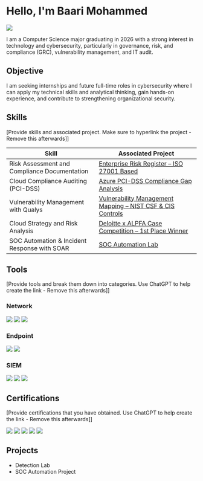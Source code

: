 # Hello, I'm Baari Mohammed
<a href="https://www.linkedin.com/in/baari-m-a33779203/"><img src="https://img.shields.io/badge/-LinkedIn-0072b1?&style=for-the-badge&logo=linkedin&logoColor=white" /></a>

I am a Computer Science major graduating in 2026 with a strong interest in technology and cybersecurity, particularly in governance, risk, and compliance (GRC), vulnerability management, and IT audit.

## Objective
I am seeking internships and future full-time roles in cybersecurity where I can apply my technical skills and analytical thinking, gain hands-on experience, and contribute to strengthening organizational security.

## Skills
[Provide skills and associated project. Make sure to hyperlink the project - Remove this afterwards]]

| Skill                                         | Associated Project         |
|-----------------------------------------------|----------------------------|
| Risk Assessment and Compliance Documentation  | <a href="#">Enterprise Risk Register – ISO 27001 Based</a> |
| Cloud Compliance Auditing (PCI-DSS)           | <a href="#">Azure PCI-DSS Compliance Gap Analysis</a> |
| Vulnerability Management with Qualys          | <a href="#">Vulnerability Management Mapping – NIST CSF & CIS Controls</a> |
| Cloud Strategy and Risk Analysis              | <a href="#">Deloitte x ALPFA Case Competition – 1st Place Winner</a> |
| SOC Automation & Incident Response with SOAR  | <a href="https://www.youtube.com/watch?v=UZ3COB-5uz8">SOC Automation Lab</a> |




## Tools
[Provide tools and break them down into categories. Use ChatGPT to help create the link - Remove this afterwards]]

### Network
<div>
    <img src="https://img.shields.io/badge/-Wireshark-1679A7?&style=for-the-badge&logo=Wireshark&logoColor=white" />
    <img src="https://img.shields.io/badge/-Suricata-EF3B2D?&style=for-the-badge&logo=Suricata&logoColor=white" />
    <img src="https://img.shields.io/badge/-Zeek-777BB4?&style=for-the-badge&logo=Zeek&logoColor=white" />
</div>

### Endpoint
<div>
    <img src="https://img.shields.io/badge/-Microsoft_Defender_for_Endpoint-00A4EF?&style=for-the-badge&logo=Microsoft&logoColor=white" />
    <img src="https://img.shields.io/badge/-Velociraptor-4B275F?&style=for-the-badge&logo=Velociraptor&logoColor=white" />
</div>

### SIEM
<div>
    <img src="https://img.shields.io/badge/-Microsoft_Sentinel-0078D4?&style=for-the-badge&logo=Microsoft&logoColor=white" />
    <img src="https://img.shields.io/badge/-Splunk-000000?&style=for-the-badge&logo=Splunk&logoColor=white" />
    <img src="https://img.shields.io/badge/-Elastic-005571?&style=for-the-badge&logo=Elastic&logoColor=white" />
</div>

## Certifications
[Provide certifications that you have obtained. Use ChatGPT to help create the link - Remove this afterwards]]
<div>
<img src="https://img.shields.io/badge/-Security%2B-FF0000?&style=for-the-badge&logo=CompTIA&logoColor=white" />
<img src="https://img.shields.io/badge/-Network%2B-007ACC?&style=for-the-badge&logo=CompTIA&logoColor=white" />
<img src="https://img.shields.io/badge/-A%2B-4D4D4D?&style=for-the-badge&logo=CompTIA&logoColor=white" />
<img src="https://img.shields.io/badge/-CDSA-006400?&style=for-the-badge&logoColor=white" />
<img src="https://img.shields.io/badge/-CCD-000080?&style=for-the-badge&logoColor=white" />
</div>

## Projects
- Detection Lab
- SOC Automation Project
